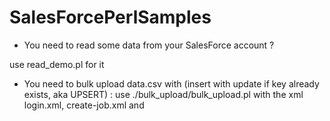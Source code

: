 SalesForcePerlSamples
===============================

*  You need to read some data from your SalesForce account ?

use read_demo.pl for it

* You need to bulk upload data.csv with (insert with update if key already exists, aka UPSERT) : use ./bulk_upload/bulk_upload.pl with the xml login.xml, create-job.xml and 

